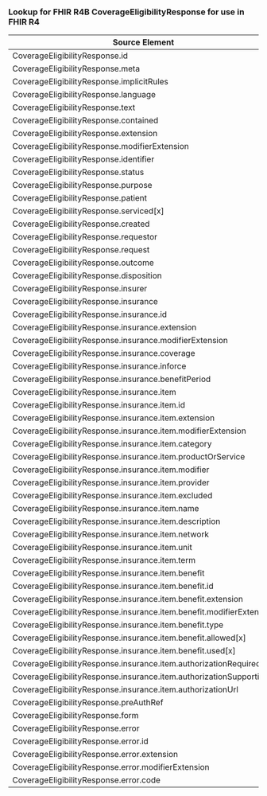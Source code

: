 ### Lookup for FHIR R4B CoverageEligibilityResponse for use in FHIR R4

| Source Element | Usage | Target |
| -------------- | ----- | ------ |
| CoverageEligibilityResponse.id | UseElementSameName | CoverageEligibilityResponse.id |
| CoverageEligibilityResponse.meta | UseElementSameName | CoverageEligibilityResponse.meta |
| CoverageEligibilityResponse.implicitRules | UseElementSameName | CoverageEligibilityResponse.implicitRules |
| CoverageEligibilityResponse.language | UseElementSameName | CoverageEligibilityResponse.language |
| CoverageEligibilityResponse.text | UseElementSameName | CoverageEligibilityResponse.text |
| CoverageEligibilityResponse.contained | UseElementSameName | CoverageEligibilityResponse.contained |
| CoverageEligibilityResponse.extension | UseElementSameName | CoverageEligibilityResponse.extension |
| CoverageEligibilityResponse.modifierExtension | UseElementSameName | CoverageEligibilityResponse.modifierExtension |
| CoverageEligibilityResponse.identifier | UseElementSameName | CoverageEligibilityResponse.identifier |
| CoverageEligibilityResponse.status | UseElementSameName | CoverageEligibilityResponse.status |
| CoverageEligibilityResponse.purpose | UseElementSameName | CoverageEligibilityResponse.purpose |
| CoverageEligibilityResponse.patient | UseElementSameName | CoverageEligibilityResponse.patient |
| CoverageEligibilityResponse.serviced[x] | UseElementSameName | CoverageEligibilityResponse.serviced[x] |
| CoverageEligibilityResponse.created | UseElementSameName | CoverageEligibilityResponse.created |
| CoverageEligibilityResponse.requestor | UseElementSameName | CoverageEligibilityResponse.requestor |
| CoverageEligibilityResponse.request | UseElementSameName | CoverageEligibilityResponse.request |
| CoverageEligibilityResponse.outcome | UseElementSameName | CoverageEligibilityResponse.outcome |
| CoverageEligibilityResponse.disposition | UseElementSameName | CoverageEligibilityResponse.disposition |
| CoverageEligibilityResponse.insurer | UseElementSameName | CoverageEligibilityResponse.insurer |
| CoverageEligibilityResponse.insurance | UseElementSameName | CoverageEligibilityResponse.insurance |
| CoverageEligibilityResponse.insurance.id | UseElementSameName | CoverageEligibilityResponse.insurance.id |
| CoverageEligibilityResponse.insurance.extension | UseElementSameName | CoverageEligibilityResponse.insurance.extension |
| CoverageEligibilityResponse.insurance.modifierExtension | UseElementSameName | CoverageEligibilityResponse.insurance.modifierExtension |
| CoverageEligibilityResponse.insurance.coverage | UseElementSameName | CoverageEligibilityResponse.insurance.coverage |
| CoverageEligibilityResponse.insurance.inforce | UseElementSameName | CoverageEligibilityResponse.insurance.inforce |
| CoverageEligibilityResponse.insurance.benefitPeriod | UseElementSameName | CoverageEligibilityResponse.insurance.benefitPeriod |
| CoverageEligibilityResponse.insurance.item | UseElementSameName | CoverageEligibilityResponse.insurance.item |
| CoverageEligibilityResponse.insurance.item.id | UseElementSameName | CoverageEligibilityResponse.insurance.item.id |
| CoverageEligibilityResponse.insurance.item.extension | UseElementSameName | CoverageEligibilityResponse.insurance.item.extension |
| CoverageEligibilityResponse.insurance.item.modifierExtension | UseElementSameName | CoverageEligibilityResponse.insurance.item.modifierExtension |
| CoverageEligibilityResponse.insurance.item.category | UseElementSameName | CoverageEligibilityResponse.insurance.item.category |
| CoverageEligibilityResponse.insurance.item.productOrService | UseElementSameName | CoverageEligibilityResponse.insurance.item.productOrService |
| CoverageEligibilityResponse.insurance.item.modifier | UseElementSameName | CoverageEligibilityResponse.insurance.item.modifier |
| CoverageEligibilityResponse.insurance.item.provider | UseElementSameName | CoverageEligibilityResponse.insurance.item.provider |
| CoverageEligibilityResponse.insurance.item.excluded | UseElementSameName | CoverageEligibilityResponse.insurance.item.excluded |
| CoverageEligibilityResponse.insurance.item.name | UseElementSameName | CoverageEligibilityResponse.insurance.item.name |
| CoverageEligibilityResponse.insurance.item.description | UseElementSameName | CoverageEligibilityResponse.insurance.item.description |
| CoverageEligibilityResponse.insurance.item.network | UseElementSameName | CoverageEligibilityResponse.insurance.item.network |
| CoverageEligibilityResponse.insurance.item.unit | UseElementSameName | CoverageEligibilityResponse.insurance.item.unit |
| CoverageEligibilityResponse.insurance.item.term | UseElementSameName | CoverageEligibilityResponse.insurance.item.term |
| CoverageEligibilityResponse.insurance.item.benefit | UseElementSameName | CoverageEligibilityResponse.insurance.item.benefit |
| CoverageEligibilityResponse.insurance.item.benefit.id | UseElementSameName | CoverageEligibilityResponse.insurance.item.benefit.id |
| CoverageEligibilityResponse.insurance.item.benefit.extension | UseElementSameName | CoverageEligibilityResponse.insurance.item.benefit.extension |
| CoverageEligibilityResponse.insurance.item.benefit.modifierExtension | UseElementSameName | CoverageEligibilityResponse.insurance.item.benefit.modifierExtension |
| CoverageEligibilityResponse.insurance.item.benefit.type | UseElementSameName | CoverageEligibilityResponse.insurance.item.benefit.type |
| CoverageEligibilityResponse.insurance.item.benefit.allowed[x] | UseElementSameName | CoverageEligibilityResponse.insurance.item.benefit.allowed[x] |
| CoverageEligibilityResponse.insurance.item.benefit.used[x] | UseElementSameName | CoverageEligibilityResponse.insurance.item.benefit.used[x] |
| CoverageEligibilityResponse.insurance.item.authorizationRequired | UseElementSameName | CoverageEligibilityResponse.insurance.item.authorizationRequired |
| CoverageEligibilityResponse.insurance.item.authorizationSupporting | UseElementSameName | CoverageEligibilityResponse.insurance.item.authorizationSupporting |
| CoverageEligibilityResponse.insurance.item.authorizationUrl | UseElementSameName | CoverageEligibilityResponse.insurance.item.authorizationUrl |
| CoverageEligibilityResponse.preAuthRef | UseElementSameName | CoverageEligibilityResponse.preAuthRef |
| CoverageEligibilityResponse.form | UseElementSameName | CoverageEligibilityResponse.form |
| CoverageEligibilityResponse.error | UseElementSameName | CoverageEligibilityResponse.error |
| CoverageEligibilityResponse.error.id | UseElementSameName | CoverageEligibilityResponse.error.id |
| CoverageEligibilityResponse.error.extension | UseElementSameName | CoverageEligibilityResponse.error.extension |
| CoverageEligibilityResponse.error.modifierExtension | UseElementSameName | CoverageEligibilityResponse.error.modifierExtension |
| CoverageEligibilityResponse.error.code | UseElementSameName | CoverageEligibilityResponse.error.code |
